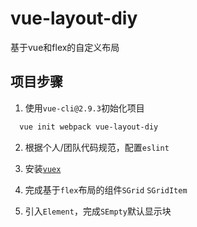 # vue-layout-diy
基于vue和flex的自定义布局

## 项目步骤

1. 使用`vue-cli@2.9.3`初始化项目

```bash
  vue init webpack vue-layout-diy
```

2. 根据个人/团队代码规范，配置`eslint`

3. 安装[`vuex`](https://vuex.vuejs.org/zh/)

4. 完成基于`flex`布局的组件`SGrid` `SGridItem`

5. 引入`Element`，完成`SEmpty`默认显示块

